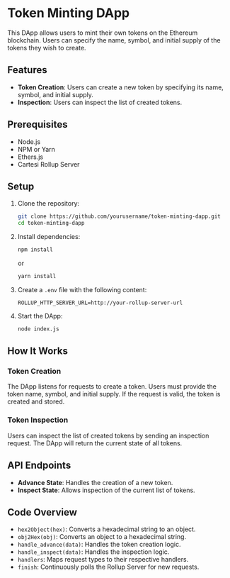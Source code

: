 # Token Minting DApp

This DApp allows users to mint their own tokens on the Ethereum blockchain. Users can specify the name, symbol, and initial supply of the tokens they wish to create.

## Features

- **Token Creation**: Users can create a new token by specifying its name, symbol, and initial supply.
- **Inspection**: Users can inspect the list of created tokens.

## Prerequisites

- Node.js
- NPM or Yarn
- Ethers.js
- Cartesi Rollup Server

## Setup

1. Clone the repository:
    ```bash
    git clone https://github.com/yourusername/token-minting-dapp.git
    cd token-minting-dapp
    ```

2. Install dependencies:
    ```bash
    npm install
    ```
    or
    ```bash
    yarn install
    ```

3. Create a `.env` file with the following content:
    ```
    ROLLUP_HTTP_SERVER_URL=http://your-rollup-server-url
    ```

4. Start the DApp:
    ```bash
    node index.js
    ```

## How It Works

### Token Creation

The DApp listens for requests to create a token. Users must provide the token name, symbol, and initial supply. If the request is valid, the token is created and stored.

### Token Inspection

Users can inspect the list of created tokens by sending an inspection request. The DApp will return the current state of all tokens.

## API Endpoints

- **Advance State**: Handles the creation of a new token.
- **Inspect State**: Allows inspection of the current list of tokens.

## Code Overview

- `hex2Object(hex)`: Converts a hexadecimal string to an object.
- `obj2Hex(obj)`: Converts an object to a hexadecimal string.
- `handle_advance(data)`: Handles the token creation logic.
- `handle_inspect(data)`: Handles the inspection logic.
- `handlers`: Maps request types to their respective handlers.
- `finish`: Continuously polls the Rollup Server for new requests.
